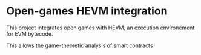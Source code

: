 # Open-games HEVM integration

This project integrates open games with HEVM, an execution environement for EVM bytecode.

This allows the game-theoretic analysis of smart contracts
